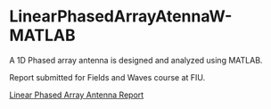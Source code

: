 # LinearPhasedArrayAtennaW-MATLAB
A 1D Phased array antenna is designed and analyzed using MATLAB. 

Report submitted for Fields and Waves course at FIU. 

[Linear Phased Array Antenna Report](https://docs.google.com/document/d/17YoPxKiBSjOIX5m4HPAw5J8-H-IGabhbvXDnrZOxo6o/edit?usp=sharing)
